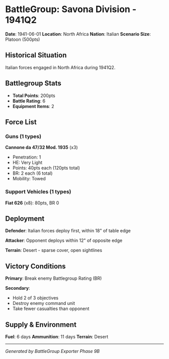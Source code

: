 # BattleGroup: Savona Division - 1941Q2

**Date**: 1941-06-01
**Location**: North Africa
**Nation**: Italian
**Scenario Size**: Platoon (500pts)

## Historical Situation

Italian forces engaged in North Africa during 1941Q2.

## Battlegroup Stats

- **Total Points**: 200pts
- **Battle Rating**: 6
- **Equipment Items**: 2

## Force List

### Guns (1 types)

**Cannone da 47/32 Mod. 1935** (x3)
- Penetration: 1
- HE: Very Light
- Points: 40pts each (120pts total)
- BR: 2 each (6 total)
- Mobility: Towed

### Support Vehicles (1 types)

**Fiat 626** (x8): 80pts, BR 0

## Deployment

**Defender**: Italian forces deploy first, within 18" of table edge

**Attacker**: Opponent deploys within 12" of opposite edge

**Terrain**: Desert - sparse cover, open sightlines

## Victory Conditions

**Primary**: Break enemy Battlegroup Rating (BR)

**Secondary**:
- Hold 2 of 3 objectives
- Destroy enemy command unit
- Take fewer casualties than opponent

## Supply & Environment

**Fuel**: 6 days
**Ammunition**: 11 days
**Terrain**: Desert

---

*Generated by BattleGroup Exporter Phase 9B*
